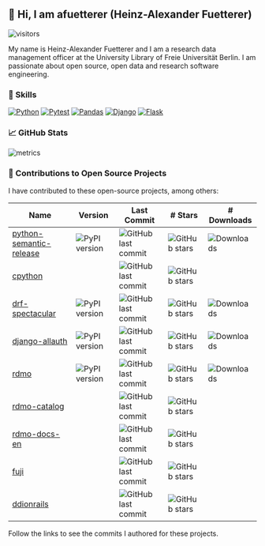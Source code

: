 ## :wave: Hi, I am afuetterer (Heinz-Alexander Fuetterer)

![visitors](https://vbr.wocr.tk/badge?page_id=afuetterer.afuetterer&color=00cf00)

My name is Heinz-Alexander Fuetterer and I am a research data management officer at the University Library of Freie Universität Berlin. I am passionate about open source, open data and research software engineering.

### :wrench: Skills

[![Python][python-badge]][python]
[![Pytest][pytest-badge]][pytest]
[![Pandas][pandas-badge]][pandas]
[![Django][django-badge]][django]
[![Flask][flask-badge]][flask]

### :chart_with_upwards_trend: GitHub Stats

![metrics](https://metrics.lecoq.io/afuetterer?template=classic&languages=1&base=header%2C%20activity%2C%20community%2C%20repositories%2C%20metadata&base.indepth=false&base.hireable=false&base.skip=false&languages=false&languages.limit=5&languages.threshold=0%25&languages.other=false&languages.colors=github&languages.sections=most-used&languages.indepth=false&languages.analysis.timeout=15&languages.analysis.timeout.repositories=7.5&languages.categories=markup%2C%20programming&languages.recent.categories=markup%2C%20programming&languages.recent.load=300&languages.recent.days=14&config.timezone=Europe%2FBerlin)

### :handshake: Contributions to Open Source Projects

I have contributed to these open-source projects, among others:

| Name  | Version | Last Commit | # Stars | # Downloads |
| ----  | ------- | ----------- | ------- | ----------- |
| [python-semantic-release](https://github.com/python-semantic-release/python-semantic-release/commits?author=afuetterer) | ![PyPI version](https://img.shields.io/pypi/v/python-semantic-release) | ![GitHub last commit](https://img.shields.io/github/last-commit/python-semantic-release/python-semantic-release) | ![GitHub stars](https://img.shields.io/github/stars/python-semantic-release/python-semantic-release) | ![Downloads](https://img.shields.io/pypi/dm/python-semantic-release)
| [cpython](https://github.com/python/cpython/commits?author=afuetterer) | | ![GitHub last commit](https://img.shields.io/github/last-commit/python/cpython) | ![GitHub stars](https://img.shields.io/github/stars/python/cpython) |
| [drf-spectacular](https://github.com/tfranzel/drf-spectacular/commits?author=afuetterer) | ![PyPI version](https://img.shields.io/pypi/v/drf-spectacular) | ![GitHub last commit](https://img.shields.io/github/last-commit/tfranzel/drf-spectacular) | ![GitHub stars](https://img.shields.io/github/stars/tfranzel/drf-spectacular) | ![Downloads](https://img.shields.io/pypi/dm/drf-spectacular)
| [django-allauth](https://github.com/pennersr/django-allauth/commits?author=afuetterer) | ![PyPI version](https://img.shields.io/pypi/v/django-allauth) | ![GitHub last commit](https://img.shields.io/github/last-commit/pennersr/django-allauth) | ![GitHub stars](https://img.shields.io/github/stars/pennersr/django-allauth) | ![Downloads](https://img.shields.io/pypi/dm/django-allauth)
| [rdmo](https://github.com/rdmorganiser/rdmo/commits?author=afuetterer) | ![PyPI version](https://img.shields.io/pypi/v/rdmo) | ![GitHub last commit](https://img.shields.io/github/last-commit/rdmorganiser/rdmo) | ![GitHub stars](https://img.shields.io/github/stars/rdmorganiser/rdmo) | ![Downloads](https://img.shields.io/pypi/dm/rdmo)
| [rdmo-catalog](https://github.com/rdmorganiser/rdmo-catalog/commits?author=afuetterer) | | ![GitHub last commit](https://img.shields.io/github/last-commit/rdmorganiser/rdmo-catalog) | ![GitHub stars](https://img.shields.io/github/stars/rdmorganiser/rdmo-catalog) |
| [rdmo-docs-en](https://github.com/rdmorganiser/rdmo-docs-en/commits?author=afuetterer) | | ![GitHub last commit](https://img.shields.io/github/last-commit/rdmorganiser/rdmo-docs-en) | ![GitHub stars](https://img.shields.io/github/stars/rdmorganiser/rdmo-docs-en) |
| [fuji](https://github.com/pangaea-data-publisher/fuji/commits?author=afuetterer) | | ![GitHub last commit](https://img.shields.io/github/last-commit/pangaea-data-publisher/fuji) | ![GitHub stars](https://img.shields.io/github/stars/pangaea-data-publisher/fuji) |
| [ddionrails](https://github.com/ddionrails/ddionrails/commits?author=afuetterer) | | ![GitHub last commit](https://img.shields.io/github/last-commit/ddionrails/ddionrails) | ![GitHub stars](https://img.shields.io/github/stars/ddionrails/ddionrails) |
<!-- adapted from https://github.com/cjolowicz/cjolowicz/blob/main/README.md -->
<!-- [[[cog

repos = [
    "python-semantic-release/python-semantic-release",
    "python/cpython",
    "tfranzel/drf-spectacular",
    "pennersr/django-allauth",
    "rdmorganiser/rdmo",
    "rdmorganiser/rdmo-catalog",
    "rdmorganiser/rdmo-docs-en",
    "pangaea-data-publisher/fuji",
    "ddionrails/ddionrails",
]
not_on_pypi = (
    "pangaea-data-publisher/fuji",
    "python/cpython",
    "ddionrails/ddionrails",
    "rdmorganiser/rdmo-catalog",
    "rdmorganiser/rdmo-docs-en",
)

for repo in repos:
    org, package = repo.split("/")
    github_url = f"https://github.com/{org}/{package}/commits?author=afuetterer"
    version_url = f"https://img.shields.io/pypi/v/{package}"
    last_commit_url = f"https://img.shields.io/github/last-commit/{repo}"
    stars_url = f"https://img.shields.io/github/stars/{repo}"
    downloads_url = f"https://img.shields.io/pypi/dm/{package}"

    if repo in not_on_pypi:
        entry = f"| [{package}]({github_url}) | | ![GitHub last commit]({last_commit_url}) | ![GitHub stars]({stars_url}) |"
    else:
        entry = f"| [{package}]({github_url}) | ![PyPI version]({version_url}) | ![GitHub last commit]({last_commit_url}) | ![GitHub stars]({stars_url}) | ![Downloads]({downloads_url})"
    cog.outl(entry)

]]] -->

<!-- [[[end]]] -->

Follow the links to see the commits I authored for these projects.

<!-- Markdown links -->

[python]: https://www.python.org
[python-badge]: https://img.shields.io/badge/python-3670A0?style=for-the-badge&logo=python&logoColor=white
[pytest]: https://docs.pytest.org
[pytest-badge]: https://img.shields.io/badge/Pytest-0A9EDC.svg?style=for-the-badge&logo=Pytest&logoColor=white
[pandas]: https://pandas.pydata.org
[pandas-badge]: https://img.shields.io/badge/pandas-%23150458.svg?style=for-the-badge&logo=pandas&logoColor=white
[django]: https://www.djangoproject.com
[django-badge]: https://img.shields.io/badge/django-%23092E20.svg?style=for-the-badge&logo=django&logoColor=white
[flask]: https://flask.palletsprojects.com
[flask-badge]: https://img.shields.io/badge/Flask-000000?style=for-the-badge&logo=flask&logoColor=white

<!-- 
metrics: https://github.com/lowlighter/metrics
-->